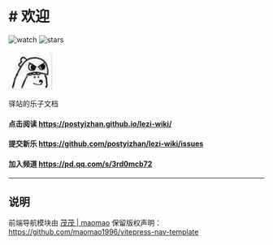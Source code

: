 # # 欢迎
![watch](https://badgen.net/github/watchers/postyizhan/Lezi-Wiki)
![stars](https://badgen.net/github/stars/postyizhan/Lezi-Wiki)


![](/docs/public/README_logo.jpg#pic_center)

驿站的乐子文档

#### 点击阅读 https://postyizhan.github.io/lezi-wiki/

#### 提交新乐 https://github.com/postyizhan/lezi-wiki/issues

#### 加入频道 https://pd.qq.com/s/3rd0mcb72
---

## 说明

前端导航模块由 [茂茂 | maomao](https://github.com/maomao1996)
保留版权声明：<https://github.com/maomao1996/vitepress-nav-template>
